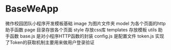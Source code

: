 # BaseWeApp
微作校园团队小程序开发模板基础
image 为图片文件夹
model 为各个页面的http助手函数
page  目录存放各个页面
style 存放css库
templates 存放模板
utils 助手函数
  base.js 是对小程序HTTP函数的封装
  config.js 是配置文件
  token.js 实现了Token的获取机制主要用来做用户登录验证
